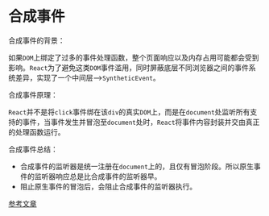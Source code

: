 # 合成事件

合成事件的背景：

如果`DOM`上绑定了过多的事件处理函数，整个页面响应以及内存占用可能都会受到影响。`React`为了避免这类`DOM`事件滥用，同时屏蔽底层不同浏览器之间的事件系统差异，实现了一个中间层——>`SyntheticEvent`。

合成事件原理：

`React`并不是将`click`事件绑在该`div`的真实`DOM`上，而是在`document`处监听所有支持的事件，当事件发生并冒泡至`document`处时，`React`将事件内容封装并交由真正的处理函数运行。

合成事件总结：

- 合成事件的监听器是统一注册在`document`上的，且仅有冒泡阶段。所以原生事件的监听器响应总是比合成事件的监听器早。
- 阻止原生事件的冒泡后，会阻止合成事件的监听器执行。

[参考文章](https://juejin.cn/post/6844903988794671117)
